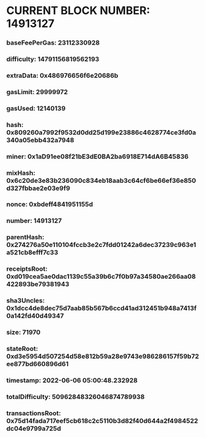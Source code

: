 # CURRENT BLOCK NUMBER: 14913127

### baseFeePerGas: 23112330928
### difficulty: 14791156819562193
### extraData: 0x486976656f6e20686b
### gasLimit: 29999972
### gasUsed: 12140139
### hash: 0x809260a7992f9532d0dd25d199e23886c4628774ce3fd0a340a05ebb432a7948
### miner: 0x1aD91ee08f21bE3dE0BA2ba6918E714dA6B45836
### mixHash: 0x6c20de3e83b236090c834eb18aab3c64cf6be66ef36e850d327fbbae2e03e9f9
### nonce: 0xbdeff4841951155d
### number: 14913127
### parentHash: 0x274276a50e110104fccb3e2c7fdd01242a6dec37239c963e1a521cb8efff7c33
### receiptsRoot: 0xd019cea5ae0dac1139c55a39b6c7f0b97a34580ae266aa08422893be79381943
### sha3Uncles: 0x1dcc4de8dec75d7aab85b567b6ccd41ad312451b948a7413f0a142fd40d49347
### size: 71970
### stateRoot: 0xd3e5954d507254d58e812b59a28e9743e986286157f59b72ee877bd660896d61
### timestamp: 2022-06-06 05:00:48.232928
### totalDifficulty: 50962848326046874789938
### transactionsRoot: 0x75d14fada717eef5cb618c2c5110b3d82f40d644a2f4984522dc04e9799a725d

